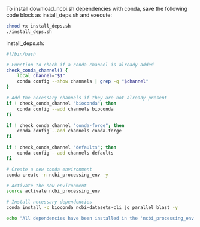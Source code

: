 To install download_ncbi.sh dependencies with conda, save the following code block as install_deps.sh and execute: 

```bash
chmod +x install_deps.sh
./install_deps.sh
```

install_deps.sh:

```bash
#!/bin/bash

# Function to check if a conda channel is already added
check_conda_channel() {
    local channel="$1"
    conda config --show channels | grep -q "$channel"
}

# Add the necessary channels if they are not already present
if ! check_conda_channel "bioconda"; then
    conda config --add channels bioconda
fi

if ! check_conda_channel "conda-forge"; then
    conda config --add channels conda-forge
fi

if ! check_conda_channel "defaults"; then
    conda config --add channels defaults
fi

# Create a new conda environment
conda create -n ncbi_processing_env -y

# Activate the new environment
source activate ncbi_processing_env

# Install necessary dependencies
conda install -c bioconda ncbi-datasets-cli jq parallel blast -y

echo "All dependencies have been installed in the 'ncbi_processing_env' environment."

```

